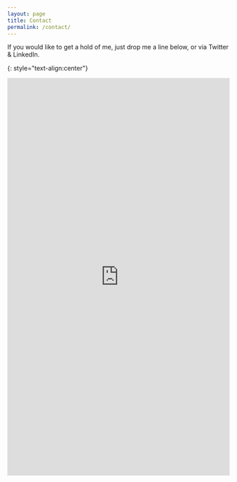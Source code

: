 ```yaml
---
layout: page
title: Contact
permalink: /contact/
---
```

If you would like to get a hold of me, just drop me a line below, or via Twitter & LinkedIn.

{: style="text-align:center"}
<iframe src="https://docs.google.com/forms/d/e/1FAIpQLScjLtX7wIK7SfC3fnt54SrVEFGRUVhZwMFDDe0jpHp-YtNoAA/viewform?embedded=true" width="100%" height="900" frameborder="0" marginheight="0" marginwidth="0" overflow="none">Loading…</iframe>
